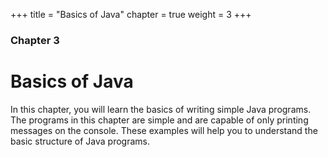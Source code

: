 +++
title = "Basics of Java"
chapter = true
weight = 3
+++

### Chapter 3
# Basics of Java

In this chapter, you will learn the basics of writing simple Java programs. The
programs in this chapter are simple and are capable of only printing messages on
the console. These examples will help you to understand the basic structure of Java 
programs.
